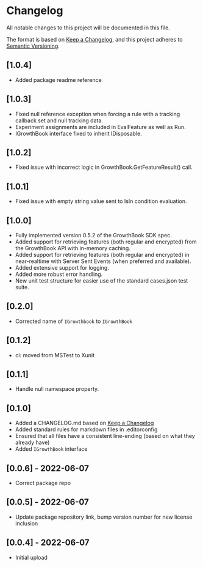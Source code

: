 # Changelog

All notable changes to this project will be documented in this file.

The format is based on [Keep a Changelog](https://keepachangelog.com/en/1.0.0/),
and this project adheres to [Semantic Versioning](https://semver.org/spec/v2.0.0.html).

## [1.0.4]

- Added package readme reference

## [1.0.3]

- Fixed null reference exception when forcing a rule with a tracking callback set and null tracking data.
- Experiment assignments are included in EvalFeature as well as Run.
- IGrowthBook interface fixed to inherit IDisposable.

## [1.0.2]

- Fixed issue with incorrect logic in GrowthBook.GetFeatureResult<T>() call.

## [1.0.1]

- Fixed issue with empty string value sent to IsIn condition evaluation.

## [1.0.0]

- Fully implemented version 0.5.2 of the GrowthBook SDK spec.
- Added support for retrieving features (both regular and encrypted) from the GrowthBook API with in-memory caching.
- Added support for retrieving features (both regular and encrypted) in near-realtime with Server Sent Events (when preferred and available).
- Added extensive support for logging.
- Added more robust error handling.
- New unit test structure for easier use of the standard cases.json test suite.

## [0.2.0]

- Corrected name of `IGrowthbook` to `IGrowthBook`

## [0.1.2]

- ci: moved from MSTest to Xunit

## [0.1.1]

- Handle null namespace property.

## [0.1.0]

- Added a CHANGELOG.md based on [Keep a Changelog](https://keepachangelog.com/en/1.0.0/)
- Added standard rules for markdown files in .editorconfig
- Ensured that all files have a consistent line-ending (based on what they already have)
- Added `IGrowthBook` interface

## [0.0.6] - 2022-06-07

- Correct package repo

## [0.0.5] - 2022-06-07

- Update package repository link, bump version number for new license inclusion

## [0.0.4] - 2022-06-07

- Initial upload

